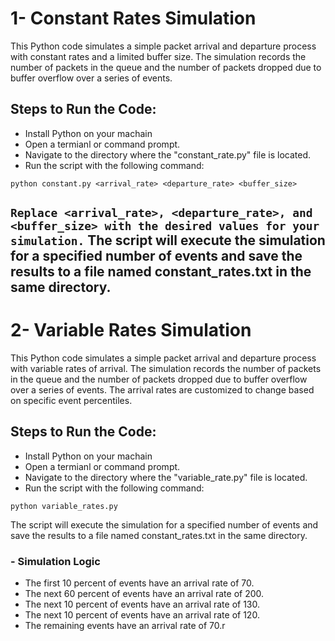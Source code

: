 # 1- Constant Rates Simulation
This Python code simulates a simple packet arrival and departure process with constant rates and a limited buffer size. The simulation records the number of packets in the queue and the number of packets dropped due to buffer overflow over a series of events.

## Steps to Run the Code:

- Install Python on your machain
- Open a termianl or command prompt.
- Navigate to the directory where the "constant_rate.py" file is located.
- Run the script with the following command:
```
python constant.py <arrival_rate> <departure_rate> <buffer_size> 
```

` Replace <arrival_rate>, <departure_rate>, and <buffer_size> with the desired values for your simulation.
`
The script will execute the simulation for a specified number of events and save the results to a file named constant_rates.txt in the same directory.
----
# 2- Variable Rates Simulation
This Python code simulates a simple packet arrival and departure process with variable rates of arrival. The simulation records the number of packets in the queue and the number of packets dropped due to buffer overflow over a series of events. The arrival rates are customized to change based on specific event percentiles.

## Steps to Run the Code:

- Install Python on your machain
- Open a termianl or command prompt.
- Navigate to the directory where the "variable_rate.py" file is located.
- Run the script with the following command:
```
python variable_rates.py  
```

The script will execute the simulation for a specified number of events and save the results to a file named constant_rates.txt in the same directory.

### - Simulation Logic
- The first 10 percent of events have an arrival rate of 70.
- The next 60 percent of events have an arrival rate of 200.
- The next 10 percent of events have an arrival rate of 130.
- The next 10 percent of events have an arrival rate of 120.
- The remaining events have an arrival rate of 70.r